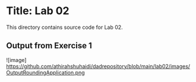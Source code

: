 # Title: Lab 02

This directory contains source code for Lab 02.

## Output from Exercise 1

![image]
https://github.com/athirahshuhaidi/dadrepository/blob/main/lab02/images/OutputRoundingApplication.png
